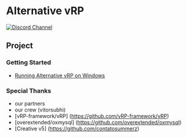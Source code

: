 # Alternative vRP

[![Discord Channel](https://img.shields.io/discord/1010002981023916122?label=Discord&logo=discord&logoColor=%23fff)](https://discord.gg/FztqPgXNFD)

## Project


### Getting Started
  * [Running Alternative vRP on Windows]()

### Special Thanks
  * our partners
  * our crew (vitorsubhi)
  * [vRP-framework/vRP] (https://github.com/vRP-framework/vRP)
  * [overextended/oxmysql] (https://github.com/overextended/oxmysql)
  * [Creative v5] (https://github.com/contatosummerz)
  